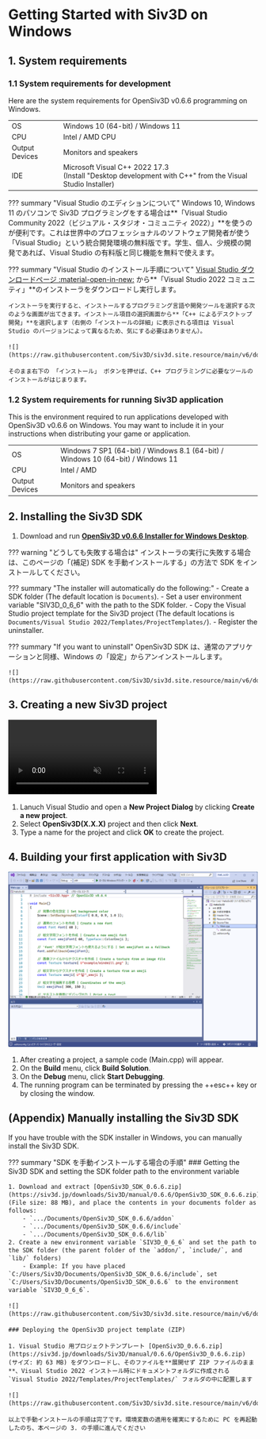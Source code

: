 # Getting Started with Siv3D on Windows

## 1. System requirements
### 1.1 System requirements for development
Here are the system requirements for OpenSiv3D v0.6.6 programming on Windows.

|  |  |
|--|--|
| OS | Windows 10 (64-bit) /  Windows 11 |
| CPU | Intel / AMD CPU |
| Output Devices | Monitors and speakers |
| IDE | Microsoft Visual C++ 2022 17.3<br>(Install "Desktop development with C++" from the Visual Studio Installer) |

??? summary "Visual Studio のエディションについて"
	Windows 10, Windows 11 のパソコンで Siv3D プログラミングをする場合は**「Visual Studio Community 2022（ビジュアル・スタジオ・コミュニティ 2022）」**を使うのが便利です。これは世界中のプロフェッショナルのソフトウェア開発者が使う「Visual Studio」という統合開発環境の無料版です。学生、個人、少規模の開発であれば、Visual Studio の有料版と同じ機能を無料で使えます。

??? summary "Visual Studio のインストール手順について"
	[Visual Studio ダウンロードページ :material-open-in-new:](https://visualstudio.microsoft.com/ja/downloads/) から**「Visual Studio 2022 コミュニティ」**のインストーラをダウンロードし実行します。

	インストーラを実行すると、インストールするプログラミング言語や開発ツールを選択する次のような画面が出てきます。インストール項目の選択画面から**「C++ によるデスクトップ開発」**を選択します（右側の「インストールの詳細」に表示される項目は Visual Studio のバージョンによって異なるため、気にする必要はありません）。

	![](https://raw.githubusercontent.com/Siv3D/siv3d.site.resource/main/v6/download/windows/vs_installer_desktop.png)

	そのまま右下の 「インストール」 ボタンを押せば、C++ プログラミングに必要なツールのインストールがはじまります。

### 1.2 System requirements for running Siv3D application
This is the environment required to run applications developed with OpenSiv3D v0.6.6 on Windows. You may want to include it in your instructions when distributing your game or application.

|  |  |
|--|--|
| OS | Windows 7 SP1 (64-bit) / Windows 8.1 (64-bit) / Windows 10 (64-bit) /  Windows 11 |
| CPU | Intel / AMD |
| Output Devices | Monitors and speakers |

## 2. Installing the Siv3D SDK

1. Download and run **[OpenSiv3D v0.6.6 Installer for Windows Desktop](https://siv3d.jp/downloads/Siv3D/OpenSiv3D_0.6.6_Installer.exe)**.

??? warning "どうしても失敗する場合は"
	インストーラの実行に失敗する場合は、このページの「(補足) SDK を手動インストールする」の方法で SDK をインストールしてください。

??? summary "The installer will automatically do the following:"
	- Create a SDK folder (The default location is `Documents`).
	- Set a user environment variable "SIV3D_0_6_6" with the path to the SDK folder.
	- Copy the Visual Studio project template for the Siv3D project (The default locations is `Documents/Visual Studio 2022/Templates/ProjectTemplates/`).
	- Register the uninstaller.

??? summary "If you want to uninstall"
	OpenSiv3D SDK は、通常のアプリケーションと同様、Windows の「設定」からアンインストールします。

	![](https://raw.githubusercontent.com/Siv3D/siv3d.site.resource/main/v6/download/windows/uninstall.png)


## 3. Creating a new Siv3D project
<video src="https://github.com/Siv3D/siv3d.site.resource/blob/main/v6/download/windows/create_project.mp4?raw=true" autoplay loop muted></video>

1. Lanuch Visual Studio and open a **New Project Dialog** by clicking **Create a new project**.
1. Select **OpenSiv3D(X.X.X)** project and then click **Next**.
1. Type a name for the project and click **OK** to create the project.


## 4. Building your first application with Siv3D
![](https://raw.githubusercontent.com/Siv3D/siv3d.site.resource/main/v6/download/windows/hellosiv3d.png)

1. After creating a project, a sample code (Main.cpp) will appear.
1. On the **Build** menu, click **Build Solution**.
1. On the **Debug** menu, click **Start Debugging**.
1. The running program can be terminated by pressing the ++esc++ key or by closing the window.

## (Appendix) Manually installing the Siv3D SDK
If you have trouble with the SDK installer in Windows, you can manually install the Siv3D SDK.

??? summary "SDK を手動インストールする場合の手順"
	### Getting the Siv3D SDK and setting the SDK folder path to the environment variable

	1. Download and extract [OpenSiv3D_SDK_0.6.6.zip](https://siv3d.jp/downloads/Siv3D/manual/0.6.6/OpenSiv3D_SDK_0.6.6.zip) (File size: 88 MB), and place the contents in your documents folder as follows:
		- `.../Documents/OpenSiv3D_SDK_0.6.6/addon`
		- `.../Documents/OpenSiv3D_SDK_0.6.6/include`
		- `.../Documents/OpenSiv3D_SDK_0.6.6/lib`
	2. Create a new environment variable `SIV3D_0_6_6` and set the path to the SDK folder (the parent folder of the `addon/`, `include/`, and `lib/` folders)
		- Example: If you have placed `C:/Users/Siv3D/Documents/OpenSiv3D_SDK_0.6.6/include`, set `C:/Users/Siv3D/Documents/OpenSiv3D_SDK_0.6.6` to the environment variable `SIV3D_0_6_6`.

	![](https://raw.githubusercontent.com/Siv3D/siv3d.site.resource/main/v6/download/windows/envvariable.png)  

	### Deploying the OpenSiv3D project template (ZIP)

	1. Visual Studio 用プロジェクトテンプレート [OpenSiv3D_0.6.6.zip](https://siv3d.jp/downloads/Siv3D/manual/0.6.6/OpenSiv3D_0.6.6.zip) (サイズ: 約 63 MB) をダウンロードし、そのファイルを**展開せず ZIP ファイルのまま**、Visual Studio 2022 インストール時にドキュメントフォルダに作成される `Visual Studio 2022/Templates/ProjectTemplates/` フォルダの中に配置します  

	![](https://raw.githubusercontent.com/Siv3D/siv3d.site.resource/main/v6/download/windows/projecttemplate.png)  

	以上で手動インストールの手順は完了です。環境変数の適用を確実にするために PC を再起動したのち、本ページの 3. の手順に進んでください
